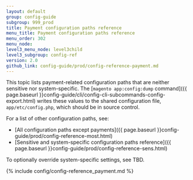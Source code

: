 ```yaml
---
layout: default
group: config-guide
subgroup: 999_prod
title: Payment configuration paths reference
menu_title: Payment configuration paths reference
menu_order: 302
menu_node: 
level3_menu_node: level3child
level3_subgroup: config-ref
version: 2.0
github_link: config-guide/prod/config-reference-payment.md
---
```


This topic lists payment-related configuration paths that are neither sensitive nor system-specific. The [`magento app:config:dump` command]({{ page.baseurl }}config-guide/cli/config-cli-subcommands-config-export.html) writes these values to the shared configuration file, `app/etc/config.php`, which should be in source control. 

For a list of other configuration paths, see:

*	[All configuration paths except payments]({{ page.baseurl }}config-guide/prod/config-reference-most.html)
*	[Sensitive and system-specific configuration paths reference]({{ page.baseurl }}config-guide/prod/config-reference-sens.html)

To optionally override system-specific settings, see TBD.



{% include config/config-reference_payment.md %}
 